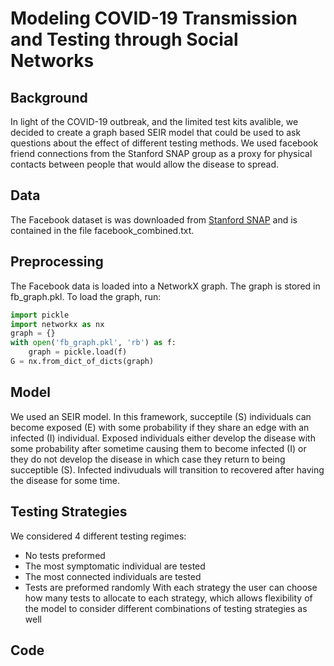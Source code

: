 # Modeling COVID-19 Transmission and Testing through Social Networks

## Background 
In light of the COVID-19 outbreak, and the limited test kits avalible, we decided to create a graph based SEIR model that could be used to ask questions about the effect of different testing methods.  We used facebook friend connections from the Stanford SNAP group as a proxy for physical contacts between people that would allow the disease to spread.

## Data
The Facebook dataset is was downloaded from [Stanford SNAP](https://snap.stanford.edu/data/ego-Facebook.html) and is contained in the file facebook_combined.txt.

## Preprocessing
The Facebook data is loaded into a NetworkX graph. The graph is stored in fb_graph.pkl. To load the graph, run:
```python
import pickle
import networkx as nx
graph = {}
with open('fb_graph.pkl', 'rb') as f:
    graph = pickle.load(f)
G = nx.from_dict_of_dicts(graph)
```

## Model 
We used an SEIR model.  In this framework, succeptile (S) individuals can become exposed (E) with some probability if they share an edge with an infected (I) individual.  Exposed individuals either develop the disease with some probability after sometime causing them to become infected (I) or they do not develop the disease in which case they return to being succeptible (S).  Infected indivuduals will transition to recovered after having the disease for some time.  

## Testing Strategies 
We considered 4 different testing regimes: 
* No tests preformed
* The most symptomatic individual are tested 
* The most connected individuals are tested
* Tests are preformed randomly 
With each strategy the user can choose how many tests to allocate to each strategy, which allows flexibility of the model to consider different combinations of testing strategies as well

## Code
